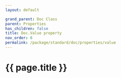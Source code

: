 ```yaml
---
layout: default

grand_parent: Doc Class
parent: Properties
has_children: false
title: Doc.Value property
nav_order: 8
permalink: /package/standard/doc/properties/value
---
```

# {{ page.title }}




